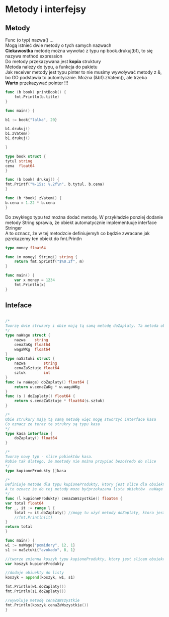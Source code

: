 
# Metody i interfejsy

## Metody

Func (o typ) nazwa() ...  
Mogą istnieć dwie metody o tych samych nazwach  
**Ciekawostka** metodę można wywołać z typu np book.drukuj(b1), to się nazywa method expression  
Do metody przekazywana jest **kopia** struktury  
Metoda nalezy do typu, a funkcja do pakietu  
Jak receiver metody jest typu pinter to nie musimy wywoływać metody z &, bo GO podstawia to automtycznie. Można (&b1).zVatem(), ale trzeba  
**Warto** przekazywać pointer !!!  
  
```Go
func (b book) printBook() {
    fmt.Println(b.title)
}
```

```Go
func main() {

b1 := book{"lalka", 20}

b1.drukuj()
b1.zVatem()
b1.drukuj()

}

type book struct {
tytul string
cena  float64
}

func (b book) drukuj() {
fmt.Printf("%-15s: %.2f\n", b.tytul, b.cena)
}

func (b *book) zVatem() {
b.cena = 1.22 * b.cena
}
```

Do zwykłego typu też można dodać metodę. W przykładzie ponziej dodanie metody String sprawia, że obiekt automatycznie implementuuje interface Stringer  
A to oznacz, że w tej metodzcie definiujemyh co będzie zwracane jak pzrekazemy ten obiekt do fmt.Println  

```Go
type money float64

func (m money) String() string {
    return fmt.Sprintf("$%0.2f", m)
}

func main() {
    var x money = 1234
    fmt.Println(x)
}
```

## Inteface

```Go

/*
Tworzę dwie strukury i obie mają tą samą metodę doZaplaty. Ta metoda oblicza i zwraca cenę do zapłaty za produkt
*/
type naWage struct {
    nazwa    string
    cenaZaKg float64
    wagaWKg  float64
}
type naSztuki struct {
    nazwa        string
    cenaZaSztuje float64
    sztuk        int
}
func (w naWage) doZaplaty() float64 {
    return w.cenaZaKg * w.wagaWKg
}
func (s ) doZaplaty() float64 {
    return s.cenaZaSztuje * float64(s.sztuk)
}

/*
Obie strukury mają tą samą metodę więc mogę stworzyć interface kasa
Co oznacz ze teraz te strukry są typu kasa
*/
type kasa interface {
    doZaplaty() float64
}

/*
Tworzę nowy typ - slice pobiektów kasa. 
Robie tak dlatego, że moetody nie można przypiać bezośredo do slice
*/
type kupioneProdukty []kasa

/*
Definiuje metode dla typu kupioneProdukty, ktory jest slice dla obuiektu kasa, ktory jest intefejsem i ten intefejs mają struktury naWage i naSztuki
A to oznacz że do tej metody moze byćprzekazana lista obiektów  naWage lub naSztuki
*/
func (l kupioneProdukty) cenaZaWszystkie() float64 {
var total float64
for _, it := range l {
    total += it.doZaplaty() //mogę tu użyć metody doZaplaty, ktora jest inna dla obu typów naWage i naSztuki
    //fmt.Println(it)
}
return total
}

func main() {
w1 := naWage{"pomidory", 12, 1}
s1 := naSztuki{"avokado", 8, 1}

//tworze zmienna koszyk typu kupioneProdukty, ktory jest slicem obuiektów o typie kasa, naWage lub naSztuki
var koszyk kupioneProdukty

//dodaje obiuekty do listy
koszyk = append(koszyk, w1, s1)

fmt.Println(w1.doZaplaty())
fmt.Println(s1.doZaplaty())

//wywoluję metodę cenaZaWszystkie
fmt.Println(koszyk.cenaZaWszystkie())
}
```
